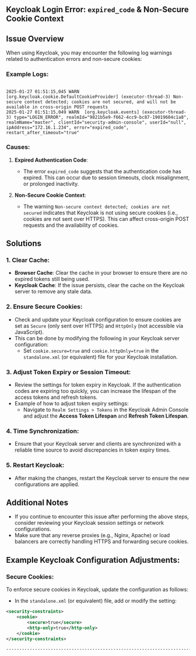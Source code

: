 ## Keycloak Login Error: `expired_code` & Non-Secure Cookie Context

## Issue Overview
When using Keycloak, you may encounter the following log warnings related to authentication errors and non-secure cookies:

### Example Logs:

```Log

2025-01-27 01:51:15,045 WARN  [org.keycloak.cookie.DefaultCookieProvider] (executor-thread-3) Non-secure context detected; cookies are not secured, and will not be available in cross-origin POST requests
2025-01-27 01:51:15,049 WARN  [org.keycloak.events] (executor-thread-3) type="LOGIN_ERROR", realmId="9821b5e9-f662-4cc9-bc87-19019604c1a8", realmName="master", clientId="security-admin-console", userId="null", ipAddress="172.16.1.234", error="expired_code", restart_after_timeout="true"

```


### Causes:
1. **Expired Authentication Code**:
   - The error `expired_code` suggests that the authentication code has expired. This can occur due to session timeouts, clock misalignment, or prolonged inactivity.

2. **Non-Secure Cookie Context**:
   - The warning `Non-secure context detected; cookies are not secured` indicates that Keycloak is not using secure cookies (i.e., cookies are not sent over HTTPS). This can affect cross-origin POST requests and the availability of cookies.

## Solutions

### 1. Clear Cache:
   - **Browser Cache**: Clear the cache in your browser to ensure there are no expired tokens still being used.
   - **Keycloak Cache**: If the issue persists, clear the cache on the Keycloak server to remove any stale data.

### 2. Ensure Secure Cookies:
   - Check and update your Keycloak configuration to ensure cookies are set as `Secure` (only sent over HTTPS) and `HttpOnly` (not accessible via JavaScript).
   - This can be done by modifying the following in your Keycloak server configuration:
     - Set `cookie.secure=true` and `cookie.httpOnly=true` in the `standalone.xml` (or equivalent) file for your Keycloak installation.

### 3. Adjust Token Expiry or Session Timeout:
   - Review the settings for token expiry in Keycloak. If the authentication codes are expiring too quickly, you can increase the lifespan of the access tokens and refresh tokens.
   - Example of how to adjust token expiry settings:
     - Navigate to `Realm Settings > Tokens` in the Keycloak Admin Console and adjust the **Access Token Lifespan** and **Refresh Token Lifespan**.
  
### 4. Time Synchronization:
   - Ensure that your Keycloak server and clients are synchronized with a reliable time source to avoid discrepancies in token expiry times.

### 5. Restart Keycloak:
   - After making the changes, restart the Keycloak server to ensure the new configurations are applied.

## Additional Notes
- If you continue to encounter this issue after performing the above steps, consider reviewing your Keycloak session settings or network configurations.
- Make sure that any reverse proxies (e.g., Nginx, Apache) or load balancers are correctly handling HTTPS and forwarding secure cookies.

## Example Keycloak Configuration Adjustments:

### Secure Cookies:
To enforce secure cookies in Keycloak, update the configuration as follows:
- In the `standalone.xml` (or equivalent) file, add or modify the setting:
```xml
<security-constraints>
    <cookie>
        <secure>true</secure>
        <http-only>true</http-only>
    </cookie>
</security-constraints>

-----------------------------------------------------------------------------------------------------------------------------------------------------------------------